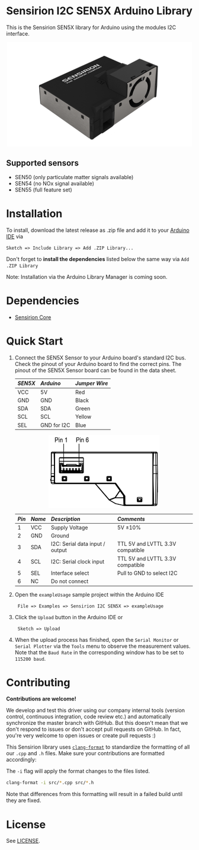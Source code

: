 # Sensirion I2C SEN5X Arduino Library

This is the Sensirion SEN5X library for Arduino using the
modules I2C interface.

<center><img src="images/SEN5x.png" width="500px"></center>

## Supported sensors

- SEN50 (only particulate matter signals available)
- SEN54 (no NOx signal available)
- SEN55 (full feature set)

# Installation

To install, download the latest release as .zip file and add it to your
[Arduino IDE](http://www.arduino.cc/en/main/software) via

	Sketch => Include Library => Add .ZIP Library...

Don't forget to **install the dependencies** listed below the same way via `Add
.ZIP Library`

Note: Installation via the Arduino Library Manager is coming soon.

# Dependencies

* [Sensirion Core](https://github.com/Sensirion/arduino-core)


# Quick Start

1. Connect the SEN5X Sensor to your Arduino board's standard
   I2C bus. Check the pinout of your Arduino board to find the correct pins.
   The pinout of the SEN5X Sensor board can be found in the
   data sheet.

   | *SEN5X* | *Arduino*   | *Jumper Wire* |
   | ------- | ----------- | ------------- |
   | VCC     | 5V          | Red           |
   | GND     | GND         | Black         |
   | SDA     | SDA         | Green         |
   | SCL     | SCL         | Yellow        |
   | SEL     | GND for I2C | Blue          |

   <center><img src="images/SEN5X_pinout.png" width="300px"></center>

   | *Pin* | *Name* | *Description*                   | *Comments*                       |
   | ----- | ------ | ------------------------------- | -------------------------------- |
   | 1     | VCC    | Supply Voltage                  | 5V ±10%                          |
   | 2     | GND    | Ground                          |
   | 3     | SDA    | I2C: Serial data input / output | TTL 5V and LVTTL 3.3V compatible |
   | 4     | SCL    | I2C: Serial clock input         | TTL 5V and LVTTL 3.3V compatible |
   | 5     | SEL    | Interface select                | Pull to GND to select I2C        |
   | 6     | NC     | Do not connect                  |

2. Open the `exampleUsage` sample project within the Arduino IDE

		File => Examples => Sensirion I2C SEN5X => exampleUsage

3. Click the `Upload` button in the Arduino IDE or

		Sketch => Upload

4. When the upload process has finished, open the `Serial Monitor` or `Serial
   Plotter` via the `Tools` menu to observe the measurement values. Note that
   the `Baud Rate` in the corresponding window has to be set to `115200 baud`.

# Contributing

**Contributions are welcome!**

We develop and test this driver using our company internal tools (version
control, continuous integration, code review etc.) and automatically
synchronize the master branch with GitHub. But this doesn't mean that we don't
respond to issues or don't accept pull requests on GitHub. In fact, you're very
welcome to open issues or create pull requests :)

This Sensirion library uses
[`clang-format`](https://releases.llvm.org/download.html) to standardize the
formatting of all our `.cpp` and `.h` files. Make sure your contributions are
formatted accordingly:

The `-i` flag will apply the format changes to the files listed.

```bash
clang-format -i src/*.cpp src/*.h
```

Note that differences from this formatting will result in a failed build until
they are fixed.

# License

See [LICENSE](LICENSE).
